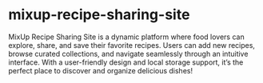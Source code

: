 # mixup-recipe-sharing-site
MixUp Recipe Sharing Site is a dynamic platform where food lovers can explore, share, and save their favorite recipes. Users can add new recipes, browse curated collections, and navigate seamlessly through an intuitive interface. With a user-friendly design and local storage support, it’s the perfect place to discover and organize delicious dishes!
